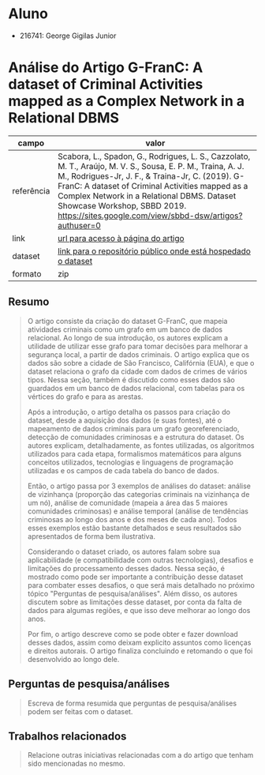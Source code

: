 # Aluno
* 216741: George Gigilas Junior

# Análise do Artigo G-FranC: A dataset of Criminal Activities mapped as a Complex Network in a Relational DBMS

| campo | valor |
|------------|----------------------------------------|
| referência | Scabora, L., Spadon, G., Rodrigues, L. S., Cazzolato, M. T., Araújo, M. V. S., Sousa, E. P. M., Traina, A. J. M., Rodrigues-Jr, J. F., & Traina-Jr, C. (2019). G-FranC: A dataset of Criminal Activities mapped as a Complex Network in a Relational DBMS. Dataset Showcase Workshop, SBBD 2019. https://sites.google.com/view/sbbd-dsw/artigos?authuser=0 |
| link       | [url para acesso à página do artigo](https://drive.google.com/file/d/1aDWRGteO0y5WwL6zl509YBEY8BulAwht/view) |
| dataset | [link para o repositório público onde está hospedado o dataset](https://bitbucket.org/gbdi/g-franc/.) |
| formato | zip |

## Resumo

> O artigo consiste da criação do dataset G-FranC, que mapeia atividades criminais como um grafo em um banco de dados relacional. Ao longo de sua introdução, os autores explicam a utilidade de utilizar esse grafo para tomar decisões para melhorar a segurança local, a partir de dados criminais. O artigo explica que os dados são sobre a cidade de São Francisco, Califórnia (EUA), e que o dataset relaciona o grafo da cidade com dados de crimes de vários tipos. Nessa seção, também é discutido como esses dados são guardados em um banco de dados relacional, com tabelas para os vértices do grafo e para as arestas.
> 
> Após a introdução, o artigo detalha os passos para criação do dataset, desde a aquisição dos dados (e suas fontes), até o mapeamento de dados criminais para um grafo georeferenciado, detecção de comunidades criminosas e a estrutura do dataset. Os autores explicam, detalhadamente, as fontes utilizadas, os algoritmos utilizados para cada etapa, formalismos matemáticos para alguns conceitos utilizados, tecnologias e linguagens de programação utilizadas e os campos de cada tabela do banco de dados.
> 
> Então, o artigo passa por 3 exemplos de análises do dataset: análise de vizinhança (proporção das categorias criminais na vizinhança de um nó), análise de comunidade (mapeia a área das 5 maiores comunidades criminosas) e análise temporal (análise de tendências criminosas ao longo dos anos e dos meses de cada ano). Todos esses exemplos estão bastante detalhados e seus resultados são apresentados de forma bem ilustrativa.
> 
> Considerando o dataset criado, os autores falam sobre sua aplicabilidade (e compatibilidade com outras tecnologias), desafios e limitações do processamento desses dados. Nessa seção, é mostrado como pode ser importante a contribuição desse dataset para combater esses desafios, o que será mais detalhado no próximo tópico "Perguntas de pesquisa/análises". Além disso, os autores discutem sobre as limitações desse dataset, por conta da falta de dados para algumas regiões, e que isso deve melhorar ao longo dos anos.
> 
> Por fim, o artigo descreve como se pode obter e fazer download desses dados, assim como deixam explicito assuntos como licenças e direitos autorais. O artigo finaliza concluindo e retomando o que foi desenvolvido ao longo dele.

## Perguntas de pesquisa/análises

> Escreva de forma resumida que perguntas de pesquisa/análises podem ser feitas com o dataset.

## Trabalhos relacionados

> Relacione outras iniciativas relacionadas com a do artigo que tenham sido mencionadas no mesmo.
